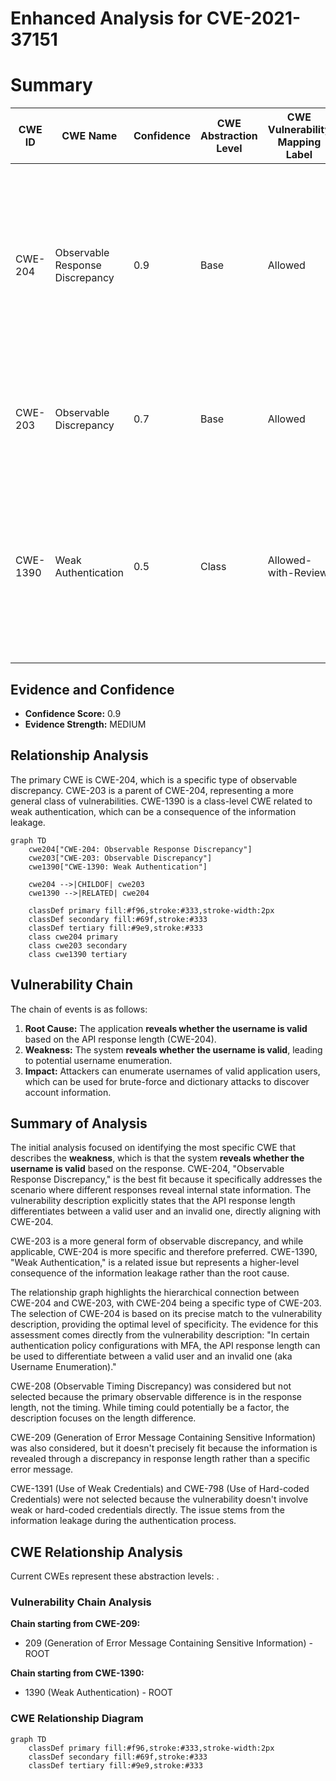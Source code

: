 # Enhanced Analysis for CVE-2021-37151

# Summary
| CWE ID | CWE Name | Confidence | CWE Abstraction Level | CWE Vulnerability Mapping Label | CWE-Vulnerability Mapping Notes |
|---|---|---|---|---|---|
| CWE-204 | Observable Response Discrepancy | 0.9 | Base | Allowed | Primary CWE. The vulnerability reveals whether a username is valid based on the length of the API response, which aligns with the definition of an observable response discrepancy.|
| CWE-203 | Observable Discrepancy | 0.7 | Base | Allowed | Secondary CWE. This is a more general CWE that encompasses observable differences. |
| CWE-1390 | Weak Authentication | 0.5 | Class | Allowed-with-Review | Secondary CWE. The vulnerability can lead to weak authentication by allowing attackers to enumerate valid usernames, making brute-force attacks easier.|

## Evidence and Confidence

*   **Confidence Score:** 0.9
*   **Evidence Strength:** MEDIUM

## Relationship Analysis
The primary CWE is CWE-204, which is a specific type of observable discrepancy. CWE-203 is a parent of CWE-204, representing a more general class of vulnerabilities. CWE-1390 is a class-level CWE related to weak authentication, which can be a consequence of the information leakage.

```mermaid
graph TD
    cwe204["CWE-204: Observable Response Discrepancy"]
    cwe203["CWE-203: Observable Discrepancy"]
    cwe1390["CWE-1390: Weak Authentication"]
    
    cwe204 -->|CHILDOF| cwe203
    cwe1390 -->|RELATED| cwe204
    
    classDef primary fill:#f96,stroke:#333,stroke-width:2px
    classDef secondary fill:#69f,stroke:#333
    classDef tertiary fill:#9e9,stroke:#333
    class cwe204 primary
    class cwe203 secondary
    class cwe1390 tertiary
```

## Vulnerability Chain
The chain of events is as follows:
1.  **Root Cause:** The application **reveals whether the username is valid** based on the API response length (CWE-204).
2.  **Weakness:** The system **reveals whether the username is valid**, leading to potential username enumeration.
3.  **Impact:** Attackers can enumerate usernames of valid application users, which can be used for brute-force and dictionary attacks to discover account information.

## Summary of Analysis
The initial analysis focused on identifying the most specific CWE that describes the **weakness**, which is that the system **reveals whether the username is valid** based on the response. CWE-204, "Observable Response Discrepancy," is the best fit because it specifically addresses the scenario where different responses reveal internal state information. The vulnerability description explicitly states that the API response length differentiates between a valid user and an invalid one, directly aligning with CWE-204.

CWE-203 is a more general form of observable discrepancy, and while applicable, CWE-204 is more specific and therefore preferred. CWE-1390, "Weak Authentication," is a related issue but represents a higher-level consequence of the information leakage rather than the root cause.

The relationship graph highlights the hierarchical connection between CWE-204 and CWE-203, with CWE-204 being a specific type of CWE-203. The selection of CWE-204 is based on its precise match to the vulnerability description, providing the optimal level of specificity. The evidence for this assessment comes directly from the vulnerability description: "In certain authentication policy configurations with MFA, the API response length can be used to differentiate between a valid user and an invalid one (aka Username Enumeration)."

CWE-208 (Observable Timing Discrepancy) was considered but not selected because the primary observable difference is in the response length, not the timing. While timing could potentially be a factor, the description focuses on the length difference.

CWE-209 (Generation of Error Message Containing Sensitive Information) was also considered, but it doesn't precisely fit because the information is revealed through a discrepancy in response length rather than a specific error message.

CWE-1391 (Use of Weak Credentials) and CWE-798 (Use of Hard-coded Credentials) were not selected because the vulnerability doesn't involve weak or hard-coded credentials directly. The issue stems from the information leakage during the authentication process.


## CWE Relationship Analysis

Current CWEs represent these abstraction levels: .


### Vulnerability Chain Analysis

**Chain starting from CWE-209:**
- 209 (Generation of Error Message Containing Sensitive Information) - ROOT


**Chain starting from CWE-1390:**
- 1390 (Weak Authentication) - ROOT



### CWE Relationship Diagram

```mermaid
graph TD
    classDef primary fill:#f96,stroke:#333,stroke-width:2px
    classDef secondary fill:#69f,stroke:#333
    classDef tertiary fill:#9e9,stroke:#333
```